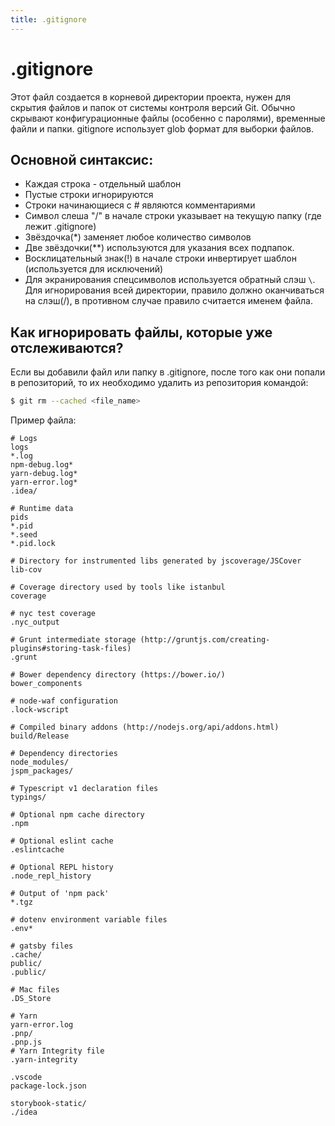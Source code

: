 ```yaml
---
title: .gitignore
---
```


# .gitignore

Этот файл создается в корневой директории проекта, нужен для скрытия файлов и папок от системы контроля версий Git. Обычно скрывают конфигурационные файлы (особенно с паролями), временные файли и папки. gitignore использует glob формат для выборки файлов.

## Основной синтаксис:

-   Каждая строка - отдельный шаблон
-   Пустые строки игнорируются
-   Строки начинающиеся с # являются комментариями
-   Символ слеша "/" в начале строки указывает на текущую папку (где лежит .gitignore)
-   Звёздочка(\*) заменяет любое количество символов
-   Две звёздочки(\*\*) используются для указания всех подпапок.
-   Восклицательный знак(!) в начале строки инвертирует шаблон (используется для исключений)
-   Для экранирования спецсимволов используется обратный слэш `\`. Для игнорирования всей директории, правило должно оканчиваться на слэш(/), в противном случае правило считается именем файла.

## Как игнорировать файлы, которые уже отслеживаются?

Если вы добавили файл или папку в .gitignore, после того как они попали в репозиторий, то их необходимо удалить из репозитория командой:

```bash
$ git rm --cached <file_name>
```

Пример файла:

```
# Logs
logs
*.log
npm-debug.log*
yarn-debug.log*
yarn-error.log*
.idea/

# Runtime data
pids
*.pid
*.seed
*.pid.lock

# Directory for instrumented libs generated by jscoverage/JSCover
lib-cov

# Coverage directory used by tools like istanbul
coverage

# nyc test coverage
.nyc_output

# Grunt intermediate storage (http://gruntjs.com/creating-plugins#storing-task-files)
.grunt

# Bower dependency directory (https://bower.io/)
bower_components

# node-waf configuration
.lock-wscript

# Compiled binary addons (http://nodejs.org/api/addons.html)
build/Release

# Dependency directories
node_modules/
jspm_packages/

# Typescript v1 declaration files
typings/

# Optional npm cache directory
.npm

# Optional eslint cache
.eslintcache

# Optional REPL history
.node_repl_history

# Output of 'npm pack'
*.tgz

# dotenv environment variable files
.env*

# gatsby files
.cache/
public/
.public/

# Mac files
.DS_Store

# Yarn
yarn-error.log
.pnp/
.pnp.js
# Yarn Integrity file
.yarn-integrity

.vscode
package-lock.json

storybook-static/
./idea
```
